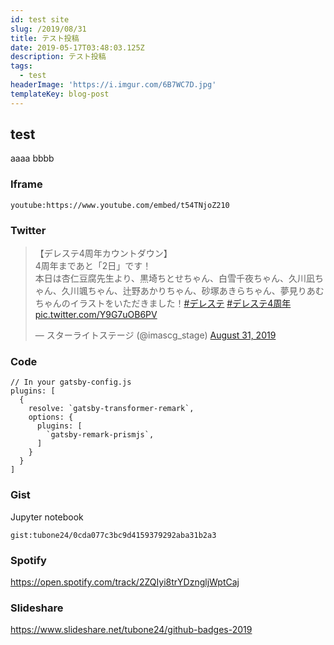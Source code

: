 ```yaml
---
id: test site
slug: /2019/08/31
title: テスト投稿
date: 2019-05-17T03:48:03.125Z
description: テスト投稿
tags:
  - test
headerImage: 'https://i.imgur.com/6B7WC7D.jpg'
templateKey: blog-post
---
```


## test
aaaa
bbbb

### Iframe

`youtube:https://www.youtube.com/embed/t54TNjoZ210`

### Twitter

<blockquote class="twitter-tweet"><p lang="ja" dir="ltr">【デレステ4周年カウントダウン】<br>4周年まであと「2日」です！<br>本日は杏仁豆腐先生より、黒埼ちとせちゃん、白雪千夜ちゃん、久川凪ちゃん、久川颯ちゃん、辻野あかりちゃん、砂塚あきらちゃん、夢見りあむちゃんのイラストをいただきました！<a href="https://twitter.com/hashtag/%E3%83%87%E3%83%AC%E3%82%B9%E3%83%86?src=hash&amp;ref_src=twsrc%5Etfw">#デレステ</a> <a href="https://twitter.com/hashtag/%E3%83%87%E3%83%AC%E3%82%B9%E3%83%864%E5%91%A8%E5%B9%B4?src=hash&amp;ref_src=twsrc%5Etfw">#デレステ4周年</a> <a href="https://t.co/Y9G7uOB6PV">pic.twitter.com/Y9G7uOB6PV</a></p>&mdash; スターライトステージ (@imascg_stage) <a href="https://twitter.com/imascg_stage/status/1167814328797450241?ref_src=twsrc%5Etfw">August 31, 2019</a></blockquote>

### Code

```javascript{numberLines: 5}{1,5-9}
// In your gatsby-config.js
plugins: [
  {
    resolve: `gatsby-transformer-remark`,
    options: {
      plugins: [
        `gatsby-remark-prismjs`,
      ]
    }
  }
]
```

### Gist

Jupyter notebook

`gist:tubone24/0cda077c3bc9d4159379292aba31b2a3`

### Spotify

https://open.spotify.com/track/2ZQIyi8trYDzngljWptCaj

### Slideshare

https://www.slideshare.net/tubone24/github-badges-2019
